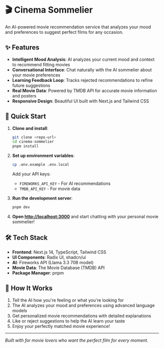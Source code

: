 # 🎬 Cinema Sommelier

An AI-powered movie recommendation service that analyzes your mood and preferences to suggest perfect films for any occasion.

## ✨ Features

- **Intelligent Mood Analysis**: AI analyzes your current mood and context to recommend fitting movies
- **Conversational Interface**: Chat naturally with the AI sommelier about your movie preferences  
- **Learning Feedback Loop**: Tracks rejected recommendations to refine future suggestions
- **Real Movie Data**: Powered by TMDB API for accurate movie information and posters
- **Responsive Design**: Beautiful UI built with Next.js and Tailwind CSS

## 🚀 Quick Start

1. **Clone and install**:
   ```bash
   git clone <repo-url>
   cd cinema-sommelier
   pnpm install
   ```

2. **Set up environment variables**:
   ```bash
   cp .env.example .env.local
   ```
   Add your API keys:
   - `FIREWORKS_API_KEY` - For AI recommendations
   - `TMDB_API_KEY` - For movie data

3. **Run the development server**:
   ```bash
   pnpm dev
   ```

4. **Open [http://localhost:3000](http://localhost:3000)** and start chatting with your personal movie sommelier!

## 🛠️ Tech Stack

- **Frontend**: Next.js 14, TypeScript, Tailwind CSS
- **UI Components**: Radix UI, shadcn/ui
- **AI**: Fireworks API (Llama 3.3 70B model)
- **Movie Data**: The Movie Database (TMDB) API
- **Package Manager**: pnpm

## 💬 How It Works

1. Tell the AI how you're feeling or what you're looking for
2. The AI analyzes your mood and preferences using advanced language models
3. Get personalized movie recommendations with detailed explanations
4. Like or reject suggestions to help the AI learn your taste
5. Enjoy your perfectly matched movie experience!

---

*Built with  for movie lovers who want the perfect film for every moment.*